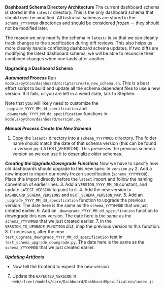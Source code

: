 **Dashboard Schema Directory Architecture**
The current dashboard schema is stored in the `latest/` directory. This is the only dashboard schema that should ever be modified. All historical schemas are stored in the `schema_YYYYMMDD` directories and should be considered *frozen* -- they should not be modified later.

The reason we only modify the schema in `latest/` is so that we can cleanly track changes to the specification during diff reviews. This also helps us more cleanly handle conflicting dashboard schema updates. If two diffs are modifying the latest dashboard schema, we will be able to reconcile their combined changes when one lands after another.

**Upgrading a Dashboard Schema**

***Automated Process***
Run `models/python/dashboard/scripts/create_new_schema.sh`. This is a best effort script to build and update all the schema dependent files to use a new version. If it fails, or you are left in a weird state, talk to Stephen.

Note that you will likely need to customize the `_upgrade_YYYY_MM_dd_specification` and `_downgrade_YYYY_MM_dd_specification` functions in `models/python/dashboard/version.py`.

***Manual Process***
***Create the New Schema***
1. Copy the `latest/` directory into a `schema_YYYYMMDD` directory. The folder name should match the date of that schema version (this can be found in version.py::LATEST_VERSION). This preserves the previous schema version so we can use it to deserialize older schemas.

***Creating the Upgrade/Downgrade Functions***
Now we have to specify how old dashboards should upgrade to this new spec:
In `version.py`
2. Add a new import to import our newly frozen specification (`schema_YYYYMMDD`). Place this import directly before the `latest` import and follow the naming convention of earlier lines.
3. Add a `VERSION_YYYY_MM_DD` constant, and update `LATEST_VERSION` to point to it.
4. Add the new version to `DASHBOARD_SCHEMA_VERSIONS` and `NEXT_SCHEMA_VERSION_MAP`.
5. Add an `_upgrade_YYYY_MM_dd_specification` function to upgrade the previous version. The date here is the same as the `schema_YYYYMMDD` that we just created earlier.
6. Add an `_downgrade_YYYY_MM_dd_specification` function to downgrade this new version. The date here is the same as the `schema_YYYYMMDD` that we just created earlier.
7. In the `VERSION_TO_UPGRADE_FUNCTION` dict, map the previous version to this function.
8. If necessary, alter the new `test_upgrade_downgrade_YYYY_MM_dd_specification` test in `test_schema_upgrade_downgrade.py`. The date here is the same as the `schema_YYYYMMDD` that we just created earlier.

***Updating Artifacts***
- Now tell the frontend to expect the new version

7. Update the `EXPECTED_VERSION` in `web/client/models/core/Dashboard/DashboardSpecification/index.js`
